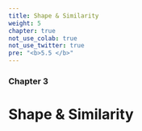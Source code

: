 ```yaml
---
title: Shape & Similarity
weight: 5
chapter: true
not_use_colab: true
not_use_twitter: true
pre: "<b>5.5 </b>"
---
```


### Chapter 3
# Shape & Similarity

